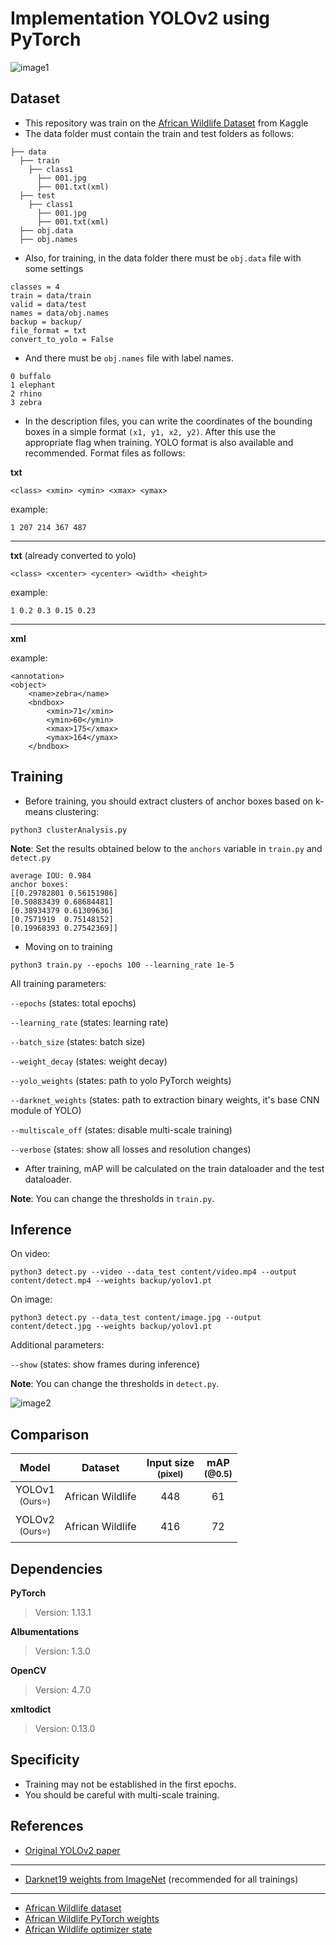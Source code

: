 # Implementation YOLOv2 using PyTorch 
![image1](https://user-images.githubusercontent.com/86290623/230707280-357bb465-a708-47f5-b24f-916c9789e2f5.jpg)


## Dataset
* This repository was train on the [African Wildlife Dataset](https://www.kaggle.com/datasets/biancaferreira/african-wildlife) from Kaggle
* The data folder must contain the train and test folders as follows:
> 
    ├── data 
      ├── train
        ├── class1
          ├── 001.jpg
          ├── 001.txt(xml)
      ├── test 
        ├── class1
          ├── 001.jpg
          ├── 001.txt(xml)
      ├── obj.data
      ├── obj.names

* Also, for training, in the data folder there must be `obj.data` file with some settings
>
    classes = 4
    train = data/train
    valid = data/test
    names = data/obj.names
    backup = backup/
    file_format = txt
    convert_to_yolo = False
    
* And there must be `obj.names` file with label names.
>
    0 buffalo
    1 elephant
    2 rhino
    3 zebra

* In the description files, you can write the coordinates of the bounding boxes in a simple format `(x1, y1, x2, y2)`. After this use the appropriate flag when training. YOLO format is also available and recommended. Format files as follows:    
    
**txt**
>
    <class> <xmin> <ymin> <xmax> <ymax>
example:
>
    1 207 214 367 487
___
**txt** (already converted to yolo)
>
    <class> <xcenter> <ycenter> <width> <height>
example:
>
    1 0.2 0.3 0.15 0.23
___
**xml**

example:
>
    <annotation>
	<object>
		<name>zebra</name>
		<bndbox>
			<xmin>71</xmin>
			<ymin>60</ymin>
			<xmax>175</xmax>
			<ymax>164</ymax>
		</bndbox>
    
## Training
* Before training, you should extract clusters of anchor boxes based on k-means clustering:
> 
    python3 clusterAnalysis.py
**Note**: Set the results obtained below to the `anchors` variable in `train.py` and `detect.py`
>	
    average IOU: 0.984
    anchor boxes:
    [[0.29782801 0.56151986]
    [0.50883439 0.68684481]
    [0.38934379 0.61309636]
    [0.7571919  0.75148152]
    [0.19968393 0.27542369]]


* Moving on to training
> 
    python3 train.py --epochs 100 --learning_rate 1e-5 
    
All training parameters:

`--epochs`                  (states: total epochs)

`--learning_rate`           (states: learning rate)

`--batch_size`              (states: batch size)

`--weight_decay`            (states: weight decay)

`--yolo_weights`            (states: path to yolo PyTorch weights)

`--darknet_weights`         (states: path to extraction binary weights, it's base CNN module of YOLO)

`--multiscale_off`          (states: disable multi-scale training)

`--verbose`		    (states: show all losses and resolution changes)

* After training, mAP will be calculated on the train dataloader and the test dataloader. 

**Note**: You can change the thresholds in `train.py`.

## Inference
On video:
> 
    python3 detect.py --video --data_test content/video.mp4 --output content/detect.mp4 --weights backup/yolov1.pt
On image:
> 
    python3 detect.py --data_test content/image.jpg --output content/detect.jpg --weights backup/yolov1.pt

Additional parameters:

`--show`          (states: show frames during inference)

**Note**: You can change the thresholds in `detect.py`.

![image2](https://user-images.githubusercontent.com/86290623/230707290-79c7ec29-10a7-4339-9c6f-090137c0a0f4.jpg)

## Comparison
| Model   		      | Dataset 	   | Input size <br> <sub> (pixel)    | mAP <br> <sub>(@0.5)   |
| :---:   		      | :---:   	   | :---:    	                      | :---: 		       | 
| YOLOv1 <br> <sub> (Ours⭐)  | African Wildlife   | 448       	                     | 61     	  	      |
| YOLOv2 <br> <sub> (Ours⭐)  | African Wildlife   | 416       	      	             | 72    	              |

## Dependencies
**PyTorch** 
> Version: 1.13.1

**Albumentations**
> Version: 1.3.0

**OpenCV**
> Version: 4.7.0

**xmltodict**
> Version: 0.13.0
		
## Specificity
* Training may not be established in the first epochs.
* You should be careful with multi-scale training.

## References
* [Original YOLOv2 paper](https://arxiv.org/pdf/1506.02640.pdf)
___
* [Darknet19 weights from ImageNet](https://pjreddie.com/media/files/darknet19_448.weights) (recommended for all trainings)
___
* [African Wildlife dataset](https://www.kaggle.com/datasets/biancaferreira/african-wildlife?resource=download)
* [African Wildlife PyTorch weights](https://drive.google.com/file/d/1-3yU88lE0jnV6yOEnt-J9pZI2PP3yvH2/view?usp=share_link)
* [African Wildlife optimizer state](https://drive.google.com/file/d/1-5hQ_aH18BgmU-X-GG3BEyCr3aaTDxqg/view?usp=sharing)
